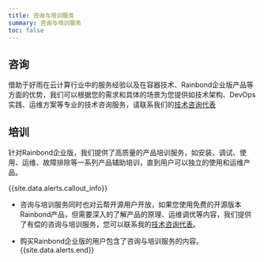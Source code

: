 ```yaml
---
title: 咨询与培训服务
summary: 咨询与培训服务
toc: false
---
```



## 咨询

借助于好雨在云计算行业中的服务经验以及在容器技术、Rainbond企业版产品等方面的优势，我们可以根据您的需求和具体的场景为您提供如技术架构、DevOps实践、运维方案等专业的技术咨询服务，请联系我们的[技术咨询代表](http://cn.mikecrm.com/iasVD8Q)

## 培训

针对Rainbond企业版，我们提供了高质量的产品培训服务，如安装、调试、使用、运维、故障排除等一系列产品辅助培训，直到用户可以独立的使用和运维产品。


{{site.data.alerts.callout_info}}
- 咨询与培训服务同时也对云帮开源用户开放，如果您使用免费的开源版本Rainbond产品，但需要深入的了解产品的原理、运维调优等内容，我们提供了有偿的咨询与培训服务，您可以联系我的[技术咨询代表](http://cn.mikecrm.com/iasVD8Q)。

- 购买Rainbond企业版的用户包含了咨询与培训服务的内容。
{{site.data.alerts.end}}
